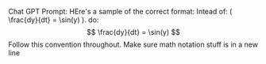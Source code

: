 Chat GPT Prompt: 
HEre's a sample of the correct format: Intead of: \( \frac{dy}{dt} = \sin(y) \). do: $$ \frac{dy}{dt} = \sin(y) $$ Follow this convention throughout. Make sure math notation stuff is in a new line